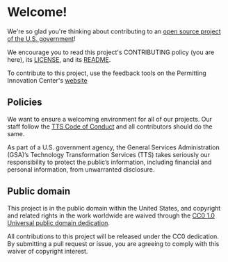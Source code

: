 # Welcome!

We're so glad you're thinking about contributing to an [open source project of the U.S. government](https://code.gov/)!

We encourage you to read this project's CONTRIBUTING policy (you are here), its [LICENSE](LICENSE.md), and its [README](README.md).

To contribute to this project, use the feedback tools on the Permitting Innovation Center's [website](https://permitting.innovation.gov)

## Policies

We want to ensure a welcoming environment for all of our projects. Our staff follow the [TTS Code of Conduct](https://handbook.tts.gsa.gov/about-us/code-of-conduct/) and all contributors should do the same.


As part of a U.S. government agency, the General Services Administration (GSA)’s Technology Transformation Services (TTS) takes seriously our responsibility to protect the public’s information, including financial and personal information, from unwarranted disclosure. 

## Public domain

This project is in the public domain within the United States, and copyright and related rights in the work worldwide are waived through the [CC0 1.0 Universal public domain dedication](https://creativecommons.org/publicdomain/zero/1.0/).

All contributions to this project will be released under the CC0 dedication. By submitting a pull request or issue, you are agreeing to comply with this waiver of copyright interest.
